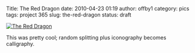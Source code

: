 Title: The Red Dragon
date: 2010-04-23 01:19
author: offby1
category: pics
tags: project 365
slug: the-red-dragon
status: draft

[![The Red Dragon](http://farm5.static.flickr.com/4066/4544593800_89c69e901d_m.jpg)](http://www.flickr.com/photos/offbyone/4544593800/)

This was pretty cool; random splitting plus iconography becomes calligraphy.
